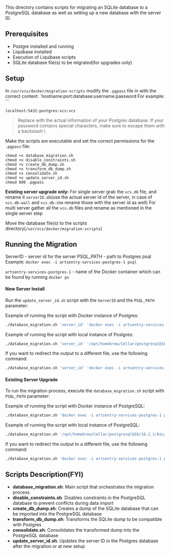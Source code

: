 
This directory contains scripts for migrating an SQLite database to a PostgreSQL database as well as setting up a new database with the server ID.

## Prerequisites

- Postgre installed and running
- Liquibase installed
- Execution of Liquibase scripts
- SQLite database file(s) to be migrated(for upgrades only)

## Setup

In `/usr/vcs/docker/migration-scripts` modify the `.pgpass` file in with the correct content: `hostname:port:database:username:password
For example:	```
```
localhost:5432:postgres:vcs:vcs
```

   >Replace with the actual information of your Postgres database. If your password contains special characters, make sure to escape them with a backslash \\

Make the scripts are executable and set the correct permissions for the `.pgpass` file:
```
chmod +x database_migration.sh
chmod +x disable_constraints.sh
chmod +x create_db_dump.sh
chmod +x transform_db_dump.sh
chmod +x consolidate.sh
chmod +x update_server_id.sh
chmod 600 .pgpass
```

**Existing server upgrade only:**
For single server grab the `vcs.db` file, and rename it `serverID.db`(use the actual server id of the server, in case of `vcs.db-wall` and `vcs.db-shm` rename those with the server id as well)
For multi server gather all the `vcs.db` files and rename as mentioned in the single server step

Move the database file(s) to the scripts directory(`/usr/vcs/docker/migration-scripts`)

## Running the Migration

ServerID - server id for the server
PSQL_PATH - path to Postgres psql
Example: `docker exec -i artsentry-services-postgres-1 psql`

`artsentry-services-postgres-1` - name of the Docker container which can be found by running `docker ps`

#### New Server Install

Run the `update_server_id.sh` script with the `ServerID` and the `PSQL_PATH` parameter:

Example of running the script with Docker instance of Postgres:

```bash
./database_migration.sh 'server_id' 'docker exec -i artsentry-services-postgres-1 psql'
```

Example of running the script with local instance of Postgres:

```bash
./database_migration.sh 'server_id' '/opt/homebrew/Cellar/postgresql@16/16.2_1/bin/psql'
```

If you want to redirect the output to a different file, use the following command:

```bash
./database_migration.sh 'server_id' 'docker exec -i artsentry-services-postgres-1 psql' > migration.log
```

#### Existing Server Upgrade

To run the migration process, execute the `database_migration.sh` script with `PSQL_PATH` parameter:

Example of running the script with Docker instance of PostgreSQL:

```bash
./database_migration.sh 'docker exec -i artsentry-services-postgres-1 psql'
```

Example of running the script with local instance of PostgreSQL:

```bash
./database_migration.sh '/opt/homebrew/Cellar/postgresql@16/16.2_1/bin/psql'
```

If you want to redirect the output to a different file, use the following command:

```bash
./database_migration.sh 'docker exec -i artsentry-services-postgres-1 psql' > migration.log
```

## Scripts Description(FYI)

- **database_migration.sh**: Main script that orchestrates the migration process
- **disable_constraints.sh**: Disables constraints in the PostgreSQL database to prevent conflicts during data import
- **create_db_dump.sh**: Creates a dump of the SQLite database that can be imported into the PostgreSQL database
- **transform_db_dump.sh**: Transforms the SQLite dump to be compatible with Postgres
- **consolidate.sh**: Consolidates the transformed dump into the PostgreSQL database
- **update_server_id.sh**: Updates the server ID in the Postgres database after the migration or at new setup
